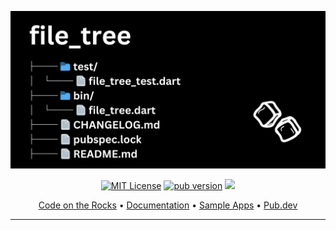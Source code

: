 ![Code on the Rocks](https://github.com/CodeOTR/file_tree/raw/main/assets/file_tree.png)

<p align="center">                    
<a href="https://img.shields.io/badge/License-MIT-green"><img src="https://img.shields.io/badge/License-MIT-green" alt="MIT License"></a>
<a href="https://pub.dev/packages/code_on_the_rocks"><img src="https://img.shields.io/pub/v/file_tree?label=pub&color=orange" alt="pub version"></a>      
<a href="https://twitter.com/CodeOnTheRocks_">
    <img src="https://img.shields.io/twitter/follow/CodeOnTheRocks_?style=social">
  </a>
</p>


<p align="center">
  <a href="https://codeontherocks.dev/">Code on the Rocks</a> •
  <a href="https://codeotr.github.io/docs.codeontherocks.dev/">Documentation</a> •
  <a href="https://github.com/CodeOTR/code_on_the_rocks/tree/main/samples">Sample Apps</a> •
  <a href="https://pub.dev/packages/code_on_the_rocks/install">Pub.dev</a>
</p>

---